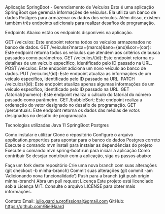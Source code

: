 Aplicação SpringBoot - Gerenciamento de Veículos
Esta é uma aplicação SpringBoot que gerencia informações de veículos. Ela utiliza um banco de dados Postgres para armazenar os dados dos veículos. Além disso, existem também três endpoints adicionais para realizar desafios de programação.

Endpoints
Abaixo estão os endpoints disponíveis na aplicação.

GET /veiculos: Este endpoint retorna todos os veículos armazenados no banco de dados.
GET /veiculos?marca={marca}&ano={ano}&cor={cor}: Este endpoint retorna todos os veículos que atendem aos critérios de busca passados como parâmetros.
GET /veiculos/{id}: Este endpoint retorna os detalhes de um veículo específico, identificado pelo ID passado na URL.
POST /veiculos: Este endpoint adiciona um novo veículo ao banco de dados.
PUT /veiculos/{id}: Este endpoint atualiza as informações de um veículo específico, identificado pelo ID passado na URL.
PATCH /veiculos/{id}: Este endpoint atualiza apenas algumas informações de um veículo específico, identificado pelo ID passado na URL.
GET /fatorial/{numero}: Este endpoint realiza o cálculo do fatorial do número passado como parâmetro.
GET /bubbleSort: Este endpoint realiza a ordenação do vetor designado no desafio de programação.
GET /percentuais: Este endpoint retorna os dados das médias de votos designados no desafio de programação.

Tecnologias utilizadas
Java 11
SpringBoot
Postgres

Como instalar e utilizar
Clone o repositório
Configure o arquivo application.properties para apontar para o banco de dados Postgres correto
Execute o comando mvn install para instalar as dependências do projeto
Execute o comando mvn spring-boot:run para iniciar a aplicação
Como contribuir
Se desejar contribuir com a aplicação, siga os passos abaixo:

Faça um fork deste repositório
Crie uma nova branch com suas alterações (git checkout -b minha-branch)
Commit suas alterações (git commit -am 'Adicionando nova funcionalidade')
Push para a branch (git push origin minha-branch)
Abra um pull request
Licença
Este projeto está licenciado sob a Licença MIT. Consulte o arquivo LICENSE para obter mais informações.

Contato
Email: julio.garcia.profissional@gmail.com
GitHub: https://github.com/BielHaard
